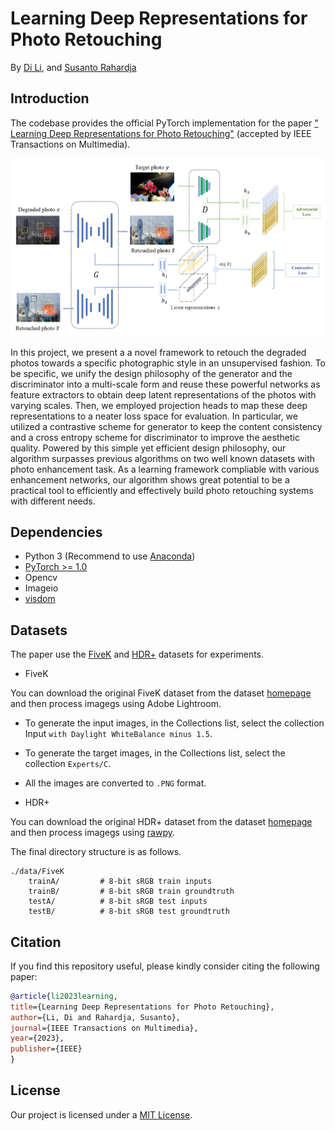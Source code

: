 # Learning Deep Representations for Photo Retouching 
By [Di Li](https://scholar.google.com/citations?user=r6WfS2gAAAAJ), and [Susanto Rahardja](https://scholar.google.com/citations?user=OdkA4jMAAAAJ&hl=en) 

## Introduction

The codebase provides the official PyTorch implementation for the paper [" Learning Deep Representations for Photo Retouching"](https://ieeexplore.ieee.org/abstract/document/10227607) (accepted by IEEE Transactions on Multimedia).

<p align="center">
  <img src="figures/pipeline.jpg" />
</p>

In this project, we present a a novel framework to retouch the degraded photos towards a specific photographic style in an unsupervised fashion. To be specific, we unify the design philosophy of the generator and the discriminator into a multi-scale form and reuse these powerful networks as feature extractors to obtain deep latent representations of the photos with varying scales. Then, we employed projection heads to map these deep representations to a neater loss space for evaluation. In particular, we utilized a contrastive scheme for generator to keep the content consistency and a cross entropy scheme for discriminator to improve the aesthetic quality. Powered by this simple yet efficient design philosophy, our algorithm surpasses previous algorithms on two well known datasets with photo enhancement task. As a learning framework compliable with various enhancement networks, our algorithm shows great potential to be a practical tool to efficiently and effectively build photo retouching systems with different needs.

## Dependencies 

- Python 3 (Recommend to use [Anaconda](https://www.anaconda.com/download/#linux))
- [PyTorch >= 1.0](https://pytorch.org/)
- Opencv
- Imageio
- [visdom](https://github.com/facebookresearch/visdom)

## Datasets

The paper use the [FiveK](https://data.csail.mit.edu/graphics/fivek/) and [HDR+](http://www.hdrplusdata.org/) datasets for experiments.

- FiveK

You can download the original FiveK dataset from the dataset [homepage](https://data.csail.mit.edu/graphics/fivek/) and then process imagegs using Adobe Lightroom.

  - To generate the input images, in the Collections list, select the collection Input `with Daylight WhiteBalance minus 1.5`.  
  - To generate the target images, in the Collections list, select the collection `Experts/C`.  
  - All the images are converted to `.PNG` format.

- HDR+

You can download the original HDR+ dataset from the dataset [homepage](http://www.hdrplusdata.org/) and then process imagegs using [rawpy](https://github.com/letmaik/rawpy).


The final directory structure is as follows.

```
./data/FiveK
    trainA/         # 8-bit sRGB train inputs
    trainB/         # 8-bit sRGB train groundtruth
    testA/          # 8-bit sRGB test inputs
    testB/          # 8-bit sRGB test groundtruth
```

## Citation
If you find this repository useful, please kindly consider citing the following paper:

```BibTeX
@article{li2023learning,
title={Learning Deep Representations for Photo Retouching},
author={Li, Di and Rahardja, Susanto},
journal={IEEE Transactions on Multimedia},
year={2023},
publisher={IEEE}
}
```

## License

Our project is licensed under a [MIT License](LICENSE).